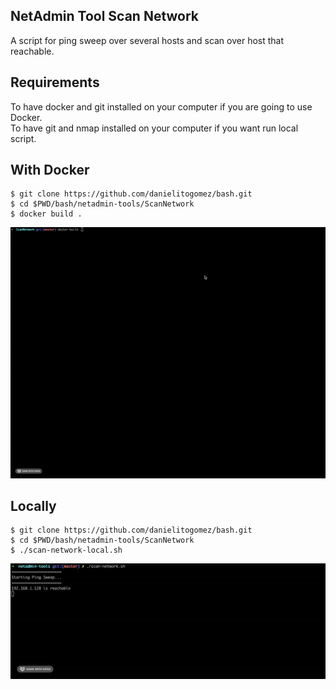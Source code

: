 ## NetAdmin Tool Scan Network
A script for ping sweep over several hosts and scan over host that reachable.

## Requirements
To have docker and git installed on your computer if you are going to use Docker.<br/>
To have git and nmap installed on your computer if you want run local script.

## With Docker
```
$ git clone https://github.com/danielitogomez/bash.git
$ cd $PWD/bash/netadmin-tools/ScanNetwork
$ docker build .
```

![](gif/docker.gif)

## Locally
```
$ git clone https://github.com/danielitogomez/bash.git
$ cd $PWD/bash/netadmin-tools/ScanNetwork
$ ./scan-network-local.sh
```

![](gif/locally.gif)
